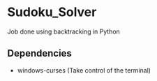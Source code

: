 # Sudoku_Solver

 Job done using backtracking in Python

 ## Dependencies

- windows-curses (Take control of the terminal)